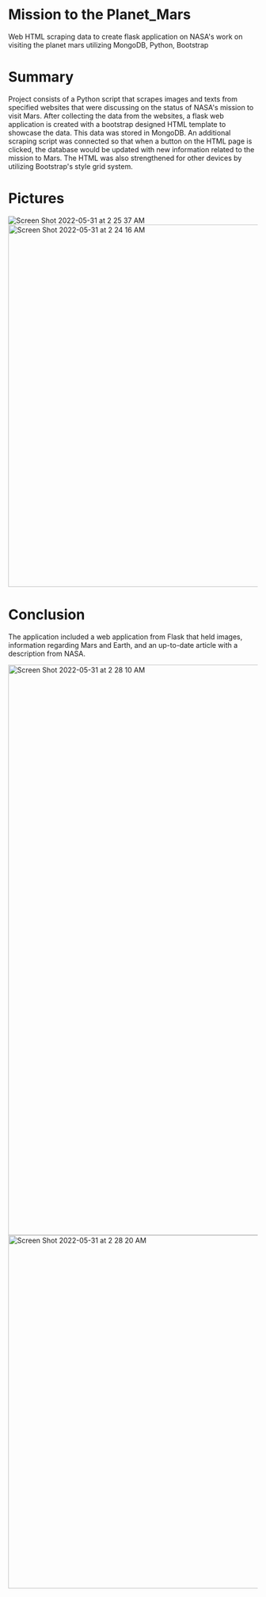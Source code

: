 # Mission to the Planet_Mars

Web HTML scraping data to create flask application on NASA's work on visiting the planet mars utilizing MongoDB, Python, Bootstrap

# Summary

Project consists of a Python script that scrapes images and texts from specified websites that were discussing on the status of NASA's mission to visit Mars. After collecting the data from the websites, a flask web application is created with a bootstrap designed HTML template to showcase the data. This data was stored in MongoDB. An additional scraping script was connected so that when a button on the HTML page is clicked, the database would be updated with new information related to the mission to Mars. The HTML was also strengthened for other devices by utilizing Bootstrap's style grid system.

# Pictures
![Screen Shot 2022-05-31 at 2 25 37 AM](https://user-images.githubusercontent.com/102098068/171117810-bb4a18d1-603a-4df3-b5bc-2daa3751a4b2.png)
<img width="731" alt="Screen Shot 2022-05-31 at 2 24 16 AM" src="https://user-images.githubusercontent.com/102098068/171117826-9222d491-d0c3-4b4a-aae8-c9dbc279b39b.png">

# Conclusion 

The application included a web application from Flask that held images, information regarding Mars and Earth, and an up-to-date article with a description from NASA. 

<img width="1151" alt="Screen Shot 2022-05-31 at 2 28 10 AM" src="https://user-images.githubusercontent.com/102098068/171118218-e59f8466-1946-43c4-ae62-23408933f851.png">
<img width="713" alt="Screen Shot 2022-05-31 at 2 28 20 AM" src="https://user-images.githubusercontent.com/102098068/171118238-543039ca-e11f-48a2-8179-2e16210163cb.png">

